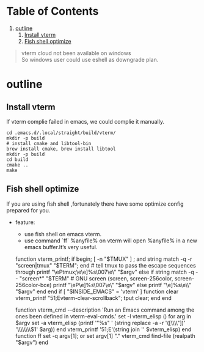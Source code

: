 
# Table of Contents

1.  [outline](#orgfa3c894)
    1.  [Install vterm](#org865bcd8)
    2.  [Fish shell optimize](#orge1f8941)

> vterm cloud not been available on windows  
> So windows user could use eshell as downgrade plan.  


<a id="orgfa3c894"></a>

# outline


<a id="org865bcd8"></a>

## Install vterm

If vterm complie failed in emacs, we could complie it manually.  

    cd .emacs.d/.local/straight/build/vterm/
    mkdir -p build
    # install cmake and libtool-bin
    brew install cmake, brew install libtool
    mkdir -p build
    cd build
    cmake ..
    make


<a id="orge1f8941"></a>

## Fish shell optimize

If you are using fish shell ,fortunately there have some optimize config prepared for you.  

-   feature:  
    -   use fish shell on emacs vterm.
    -   use command \`ff\` %anyfile% on vterm will open %anyfile% in a new emacs buffer.It&rsquo;s very useful.

    function vterm_printf;
        if begin; [  -n "$TMUX" ]  ; and  string match -q -r "screen|tmux" "$TERM"; end
            # tell tmux to pass the escape sequences through
            printf "\ePtmux;\e\e]%s\007\e\\" "$argv"
        else if string match -q -- "screen*" "$TERM"
            # GNU screen (screen, screen-256color, screen-256color-bce)
            printf "\eP\e]%s\007\e\\" "$argv"
        else
            printf "\e]%s\e\\" "$argv"
        end
    end
    if [ "$INSIDE_EMACS" = 'vterm' ]
        function clear
            vterm_printf "51;Evterm-clear-scrollback";
            tput clear;
        end
    end
    
    
    function vterm_cmd --description 'Run an Emacs command among the ones been defined in vterm-eval-cmds.'
        set -l vterm_elisp ()
        for arg in $argv
            set -a vterm_elisp (printf '"%s" ' (string replace -a -r '([\\\\"])' '\\\\\\\\$1' $arg))
        end
        vterm_printf '51;E'(string join '' $vterm_elisp)
    end
    function ff
        set -q argv[1]; or set argv[1] "."
        vterm_cmd find-file (realpath "$argv")
    end

